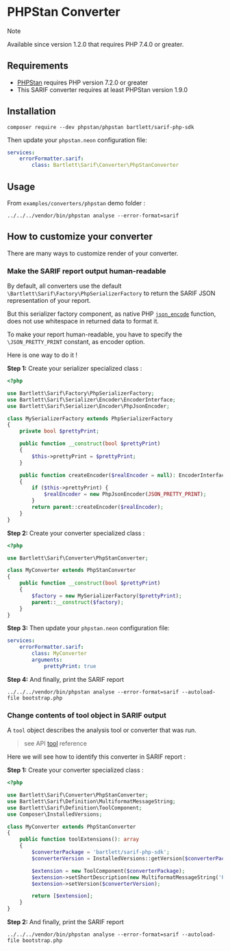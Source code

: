<!-- markdownlint-disable MD013 -->
# PHPStan Converter

> [!NOTE]
> Available since version 1.2.0 that requires PHP 7.4.0 or greater.

## Requirements

* [PHPStan][phpstan] requires PHP version 7.2.0 or greater
* This SARIF converter requires at least PHPStan version 1.9.0

## Installation

```shell
composer require --dev phpstan/phpstan bartlett/sarif-php-sdk
```

Then update your `phpstan.neon` configuration file:

```yaml
services:
    errorFormatter.sarif:
        class: Bartlett\Sarif\Converter\PhpStanConverter
```

## Usage

From `examples/converters/phpstan` demo folder :

```shell
../../../vendor/bin/phpstan analyse --error-format=sarif
```

## How to customize your converter

There are many ways to customize render of your converter.

### Make the SARIF report output human-readable

By default, all converters use the default `\Bartlett\Sarif\Factory\PhpSerializerFactory`
to return the SARIF JSON representation of your report.

But this serializer factory component, as native PHP [`json_encode`][json-encode] function,
does not use whitespace in returned data to format it.

To make your report human-readable, you have to specify the `\JSON_PRETTY_PRINT` constant, as encoder option.

Here is one way to do it !

**Step 1:** Create your serializer specialized class :

```php
<?php

use Bartlett\Sarif\Factory\PhpSerializerFactory;
use Bartlett\Sarif\Serializer\Encoder\EncoderInterface;
use Bartlett\Sarif\Serializer\Encoder\PhpJsonEncoder;

class MySerializerFactory extends PhpSerializerFactory
{
    private bool $prettyPrint;

    public function __construct(bool $prettyPrint)
    {
        $this->prettyPrint = $prettyPrint;
    }

    public function createEncoder($realEncoder = null): EncoderInterface
    {
        if ($this->prettyPrint) {
            $realEncoder = new PhpJsonEncoder(JSON_PRETTY_PRINT);
        }
        return parent::createEncoder($realEncoder);
    }
}
```

**Step 2:** Create your converter specialized class :

```php
<?php

use Bartlett\Sarif\Converter\PhpStanConverter;

class MyConverter extends PhpStanConverter
{
    public function __construct(bool $prettyPrint)
    {
        $factory = new MySerializerFactory($prettyPrint);
        parent::__construct($factory);
    }
}
```

**Step 3:** Then update your `phpstan.neon` configuration file:

```yaml
services:
    errorFormatter.sarif:
        class: MyConverter
        arguments:
            prettyPrint: true
```

**Step 4:** And finally, print the SARIF report

```shell
../../../vendor/bin/phpstan analyse --error-format=sarif --autoload-file bootstrap.php
```

### Change contents of tool object in SARIF output

A `tool` object describes the analysis tool or converter that was run.

> see API [tool][api-tool] reference

Here we will see how to identify this converter in SARIF report :

**Step 1:** Create your converter specialized class :

```php
<?php

use Bartlett\Sarif\Converter\PhpStanConverter;
use Bartlett\Sarif\Definition\MultiformatMessageString;
use Bartlett\Sarif\Definition\ToolComponent;
use Composer\InstalledVersions;

class MyConverter extends PhpStanConverter
{
    public function toolExtensions(): array
    {
        $converterPackage = 'bartlett/sarif-php-sdk';
        $converterVersion = InstalledVersions::getVersion($converterPackage);

        $extension = new ToolComponent($converterPackage);
        $extension->setShortDescription(new MultiformatMessageString('PHPStan SARIF Converter'));
        $extension->setVersion($converterVersion);

        return [$extension];
    }
}
```

**Step 2:** And finally, print the SARIF report

```shell
../../../vendor/bin/phpstan analyse --error-format=sarif --autoload-file bootstrap.php
```

[phpstan]: https://github.com/phpstan/phpstan
[json-encode]: https://www.php.net/manual/en/function.json-encode
[api-tool]: https://github.com/llaville/sarif-php-sdk/blob/master/docs/reference/tool.md
